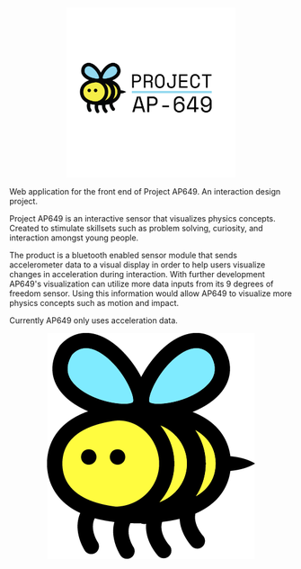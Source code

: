# 

<p align="center">
    <img src="logo/AP649.png" alt="Project Logo" width="300" />
</p>

Web application for the front end of Project AP649. An interaction design project. 

Project AP649 is an interactive sensor that visualizes physics concepts. Created to stimulate skillsets such as problem solving, curiosity, and interaction amongst young people.

The product is a bluetooth enabled sensor module that sends accelerometer data to a visual display in order to help users visualize changes in acceleration during interaction. With further development AP649's visualization can utilize more data inputs from its 9 degrees of freedom sensor. Using this information would allow AP649 to visualize more physics concepts such as motion and impact.

Currently AP649 only uses acceleration data.

<p align="center">
    <img src="src/assets/image.png" alt="AP649" />
</p>
